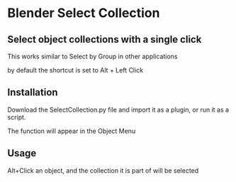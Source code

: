 # Blender Select Collection

## Select object collections with a single click

This works similar to Select by Group in other applications

by default the shortcut is set to Alt + Left Click

## Installation

Download the SelectCollection.py file and import it as a plugin, or run it as a script.

The function will appear in the Object Menu

## Usage

Alt+Click an object, and the collection it is part of will be selected